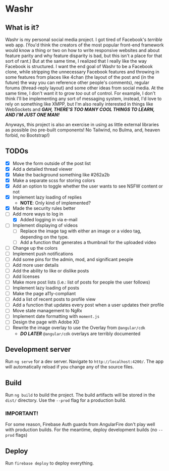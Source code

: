 # Washr

## What is it?

Washr is my personal social media project. I got tired of Facebook's *terrible* web app. (You'd think the creators of the most popular front-end framework would know a thing or two on how to write responsive websites and about feature parity and why feature disparity is bad, but this isn't a place for that sort of rant.) But at the same time, I realized that I really like the way Facebook is structured. I want the end goal of Washr to be a Facebook clone, while stripping the unnecessary Facebook features and throwing in some features from places like 4chan (the layout of the post and (in the future) the way you can reference other people's comments), regular forums (thread-reply layout) and some other ideas from social media. At the same time, I don't want it to grow *too* out of control. For example, I don't think I'll be implementing any sort of messaging system, instead, I'd love to rely on something like XMPP, but I'm also really interested in things like WebSockets and ***GAH, THERE'S TOO MANY COOL THINGS TO LEARN, AND I'M JUST ONE MAN!***

Anyways, this project is also an exercise in using as little external libraries as possible (no pre-built components! No Tailwind, no Bulma, and, heaven forbid, no Bootstrap!)

## TODOs

- [x] Move the form outside of the post list
- [x] Add a detailed thread viewer
- [x] Make the background something like #262a2b
- [x] Make a separate scss for storing colors
- [x] Add an option to toggle whether the user wants to see NSFW content or not
- [x] Implement lazy loading of replies
  - **NOTE**: Only kind of implemented?
- [x] Made the security rules better
- [ ] Add more ways to log in
  - [x] Added logging in via e-mail
- [ ] Implement displaying of videos
  - [ ] Replace the image tag with either an image or a video tag, depending on the type.
  - [ ] Add a function that generates a thumbnail for the uploaded video
- [ ] Change up the colors
- [ ] Implement push notifications
- [ ] Add some pins for the admin, mod, and significant people
- [ ] Add more user details
- [ ] Add the ability to like or dislike posts
- [ ] Add licenses
- [ ] Make more post lists (i.e.: list of posts for people the user follows)
- [ ] Implement lazy loading of posts
- [ ] Make the page a11y-compliant
- [ ] Add a list of recent posts to profile view
- [ ] Add a function that updates every post when a user updates their profile
- [ ] Move state management to NgRx
- [ ] Implement date formatting with `moment.js`
- [ ] Design the page with Adobe XD
- [ ] Rewrite the image overlay to use the Overlay from `@angular/cdk`
  - **_DO LATER_** `@angular/cdk` overlays are terribly documented

## Development server

Run `ng serve` for a dev server. Navigate to `http://localhost:4200/`. The app will automatically reload if you change any of the source files.

## Build

Run `ng build` to build the project. The build artifacts will be stored in the `dist/` directory. Use the `--prod` flag for a production build.

### IMPORTANT!

For some reason, Firebase Auth guards from AngularFire don't play well with production builds. For the meantime, deploy development builds (no `--prod` flags)

## Deploy

Run `firebase deploy` to deploy everything.
